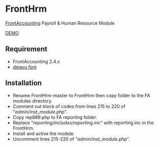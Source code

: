 # FrontHrm
[FrontAccounting](http://frontaccounting.com/) Payroll & Human Resource Module

[DEMO](http://notrinos.cf)

Requirement
-----------
- FrontAccounting 2.4.x
- [dejavu font](http://frontaccounting.com/wb3/modules/download_gallery/dlc.php?file=57)

Installation
------------
- Rename FrontHrm-master to FrontHrm then copy folder to the FA modules directory.
- Comment out block of codes from lines 215 to 220 of "*admin/inst_module.php*".
- Copy rep889.php to FA reporting folder.
- Replace "*reporting/includes/reporting.inc*" with reporting.inc in the FrontHrm.
- Install and active the module.
- Uncomment lines 215-220 of "*admin/inst_module.php*".
